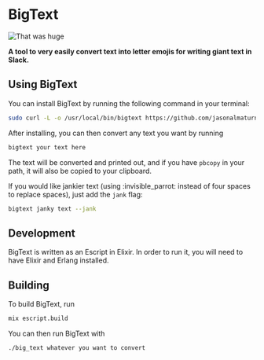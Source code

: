 # BigText

![That was huge](https://media.giphy.com/media/drUQaRAxnTL4Q/giphy.gif)

**A tool to very easily convert text into letter emojis for writing giant text
in Slack.**

## Using BigText

You can install BigText by running the following command in your terminal:
```bash
sudo curl -L -o /usr/local/bin/bigtext https://github.com/jasonalmaturner/big_text/releases/download/latest/big_text ; sudo chmod +x /usr/local/bin/bigtext
```

After installing, you can then convert any text you want by running
```bash
bigtext your text here
```
The text will be converted and printed out, and if you have `pbcopy` in your path, it will also be copied to your clipboard.

If you would like jankier text (using :invisible_parrot: instead of four spaces to replace spaces), just add the `jank` flag:
```bash
bigtext janky text --jank
```

## Development

BigText is written as an Escript in Elixir. In order to run it, you will need to have Elixir and Erlang installed.

## Building

To build BigText, run
```bash
mix escript.build
```

You can then run BigText with
```bash
./big_text whatever you want to convert
```
